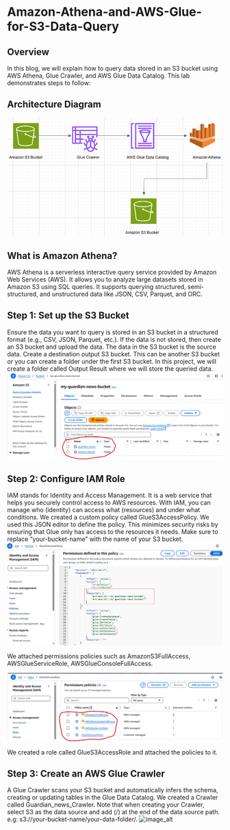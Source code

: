 # Amazon-Athena-and-AWS-Glue-for-S3-Data-Query
## Overview
In this blog, we will explain how to query data stored in an S3 bucket using AWS Athena, Glue Crawler, and AWS Glue Data Catalog. This lab demonstrates steps to follow:
## Architecture Diagram
![image_alt](https://github.com/aetekpo/Amazon-Athena-and-AWS-Glue-for-S3-Data-Query/blob/main/Glue%20Image.png?raw=true)

## What is Amazon Athena?

AWS Athena is a serverless interactive query service provided by Amazon Web Services (AWS). It allows you to analyze large datasets stored in Amazon S3 using SQL queries. It supports querying structured, semi-structured, and unstructured data like JSON, CSV, Parquet, and ORC.

## Step 1: Set up the S3 Bucket

Ensure the data you want to query is stored in an S3 bucket in a structured format (e.g., CSV, JSON, Parquet, etc.).
If the data is not stored, then create an S3 bucket and upload the data.
The data in the S3 bucket is the source data.
Create a destination output S3 bucket. This can be another S3 bucket or you can create a folder under the first S3 bucket. In this project, we will create a folder called Output Result where we will store the queried data.
![image_alt](https://github.com/aetekpo/Amazon-Athena-and-AWS-Glue-for-S3-Data-Query/blob/main/S3_Image.png?raw=true)

## Step 2: Configure IAM Role

IAM stands for Identity and Access Management. It is a web service that helps you securely control access to AWS resources. With IAM, you can manage who (identity) can access what (resources) and under what conditions.
We created a custom policy called GlueS3AccessPolicy. We used this JSON editor to define the policy. This minimizes security risks by ensuring that Glue only has access to the resources it needs. Make sure to replace “your-bucket-name” with the name of your S3 bucket.
![image_alt](https://github.com/aetekpo/Amazon-Athena-and-AWS-Glue-for-S3-Data-Query/blob/main/Policy.png?raw=true)

We attached permissions policies such as AmazonS3FullAccess, AWSGlueServiceRole, AWSGlueConsoleFullAccess.

![image_alt](https://github.com/aetekpo/Amazon-Athena-and-AWS-Glue-for-S3-Data-Query/blob/main/Role.png?raw=true)

We created a role called GlueS3AccessRole and attached the policies to it.

## Step 3: Create an AWS Glue Crawler
A Glue Crawler scans your S3 bucket and automatically infers the schema, creating or updating tables in the Glue Data Catalog. We created a Crawler called Guardian_news_Crawler. Note that when creating your Crawler, select S3 as the data source and add (/) at the end of the data source path. e.g: s3://your-bucket-name/your-data-folder/.
![image_alt]()



